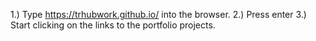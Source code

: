 1.) Type https://trhubwork.github.io/ into the browser.
2.) Press enter
3.) Start clicking on the links to the portfolio
projects.
